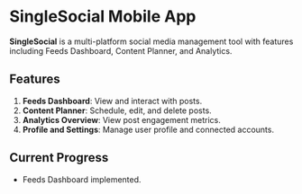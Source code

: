 ﻿# SingleSocial Mobile App

**SingleSocial** is a multi-platform social media management tool with features including Feeds Dashboard, Content Planner, and Analytics.

## Features
1. **Feeds Dashboard**: View and interact with posts.
2. **Content Planner**: Schedule, edit, and delete posts.
3. **Analytics Overview**: View post engagement metrics.
4. **Profile and Settings**: Manage user profile and connected accounts.

## Current Progress
- Feeds Dashboard implemented.
